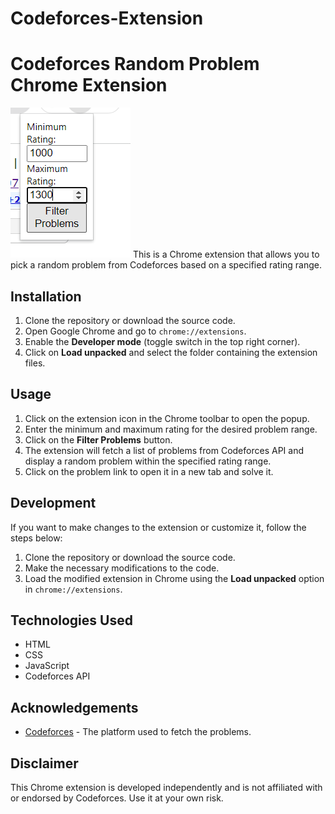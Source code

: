 # Codeforces-Extension
# Codeforces Random Problem Chrome Extension
![Extension Screenshot](cfextension.png)
This is a Chrome extension that allows you to pick a random problem from Codeforces based on a specified rating range.

## Installation

1. Clone the repository or download the source code.
2. Open Google Chrome and go to `chrome://extensions`.
3. Enable the **Developer mode** (toggle switch in the top right corner).
4. Click on **Load unpacked** and select the folder containing the extension files.

## Usage

1. Click on the extension icon in the Chrome toolbar to open the popup.
2. Enter the minimum and maximum rating for the desired problem range.
3. Click on the **Filter Problems** button.
4. The extension will fetch a list of problems from Codeforces API and display a random problem within the specified rating range.
5. Click on the problem link to open it in a new tab and solve it.

## Development

If you want to make changes to the extension or customize it, follow the steps below:

1. Clone the repository or download the source code.
2. Make the necessary modifications to the code.
3. Load the modified extension in Chrome using the **Load unpacked** option in `chrome://extensions`.

## Technologies Used

- HTML
- CSS
- JavaScript
- Codeforces API

## Acknowledgements

- [Codeforces](https://codeforces.com) - The platform used to fetch the problems.

## Disclaimer

This Chrome extension is developed independently and is not affiliated with or endorsed by Codeforces. Use it at your own risk.

